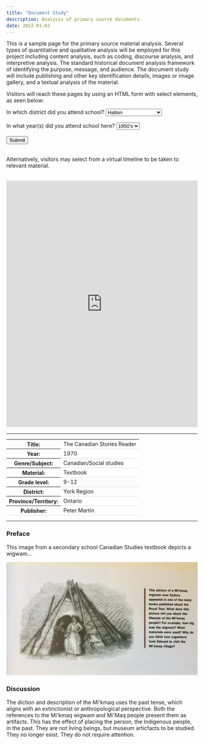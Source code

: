```yaml
---
title: "Document Study"
description: Analysis of primary source documents
date: 2022-01-03
---
```

<html>
<head>
<style>
border {
  border-top-style: ;
  border-right-style: ;
  border-bottom-style:;
  border-left-style: solid; color: blue
}

th {
  text-align: left;
}
tr {
  border-bottom: 1px solid #ddd;
}
</style>
</head>
<body>
<p>This is a sample page for the primary source material analysis. Several types of quantitative and qualitative analysis will be employed for this project including content analysis, such as coding, discourse analysis, and interpretive analysis. The standard historical document analysis framework of identifying the purpose, message, and audience. The document study will include publishing and other key identification details, images or image gallery, and a textual analysis of the material.</p><p>Visitors will reach these pages by using an HTML form with select elements, as seen below:</p>
<form action="/action_page.php">
  <label for="cars">In which district did you attend school?</label>
  <select name="cars" id="cars">
  <option value="Halton">Halton</option>  
    <option value="Kawartha Pine Ridge">Kawartha Pine Ridge</option>
    <option value="Simcoe County">Simcoe County</option>
    <option value="York Region">York Region</option>
    <option value="Toronto">Toronto</option>
  </select>
  <br><br>
  <label for=dates">In what year(s) did you attend school here?</label>
  <select name="dates" id="dates">
  <option value="1950's">1950's</option>  
    <option value="1960's">1960's</option>
    <option value="1970's">1970's</option>
    <option value="1980's">1980's</option>
    <option value="1990's">1990's</option>
  </select>
  <br><br>
  <input type="submit" value="Submit">
</form>
<br>
<p>Alternatively, visitors may select from a virtual timeline to be taken to relevant material.</p><br>
<iframe src='https://cdn.knightlab.com/libs/timeline3/latest/embed/index.html?source=1PvcYDRdwoR-NM7lUlYzJAWV1kcKP1GZ-1F1qHdYScL4&font=Default&lang=en&initial_zoom=2&height=650' width='100%' height='650' webkitallowfullscreen mozallowfullscreen allowfullscreen frameborder='0'></iframe>

---
<table>
<tr>
<th>Title:</th>
<td>The Canadian Stories Reader</td>
</tr>
<tr>
<th>Year:</th>
<td>1970</td>
</tr>
<tr>
<th>Genre/Subject:</th>
<td>Canadian/Social studies</td>
</tr>
<tr>
<th>Material:</th>
<td>Textbook</td>
</tr>
<tr>
<th>Grade level:</th>
<td>9-12</td>
</tr>
<tr>
<th>District:</th>
<td>York Region</td>
</tr>
<tr>
<th>Province/Territory:</th>
<td>Ontario</td>
</tr>
<tr>
<th>Publisher:</th>
<td>Peter Martin</td>
</tr>
</table>

---
### Preface
This image from a secondary school Canadian Studies textbook depicts a wigwam...


![Wigwam schoolbook illustration](../img/wigwam.jpeg)

### Discussion
The diction and description of the Mi'kmaq uses the past tense, which aligns with an extinctionist or anthropological perspective. Both the references to the Mi'kmaq wigwam and Mi'Maq people present them as artifacts. This has the effect of placing the person, the Indigenous people, in the past. They are not living beings, but museum articfacts to be studied. They no longer exist. They do not require attention.